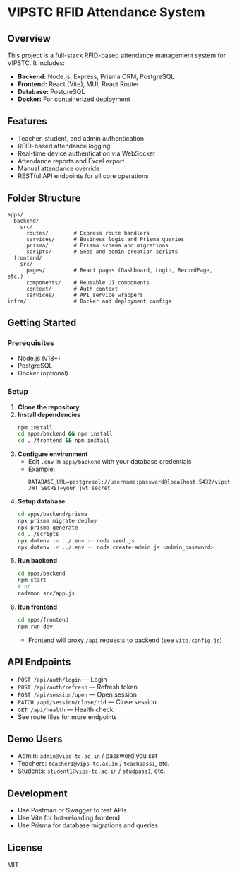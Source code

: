 # VIPSTC RFID Attendance System

## Overview
This project is a full-stack RFID-based attendance management system for VIPSTC. It includes:
- **Backend:** Node.js, Express, Prisma ORM, PostgreSQL
- **Frontend:** React (Vite), MUI, React Router
- **Database:** PostgreSQL
- **Docker:** For containerized deployment

## Features
- Teacher, student, and admin authentication
- RFID-based attendance logging
- Real-time device authentication via WebSocket
- Attendance reports and Excel export
- Manual attendance override
- RESTful API endpoints for all core operations

## Folder Structure
```
apps/
  backend/
    src/
      routes/        # Express route handlers
      services/      # Business logic and Prisma queries
      prisma/        # Prisma schema and migrations
      scripts/       # Seed and admin creation scripts
  frontend/
    src/
      pages/         # React pages (Dashboard, Login, RecordPage, etc.)
      components/    # Reusable UI components
      context/       # Auth context
      services/      # API service wrappers
infra/               # Docker and deployment configs
```

## Getting Started
### Prerequisites
- Node.js (v18+)
- PostgreSQL
- Docker (optional)

### Setup
1. **Clone the repository**
2. **Install dependencies**
   ```bash
   npm install
   cd apps/backend && npm install
   cd ../frontend && npm install
   ```
3. **Configure environment**
   - Edit `.env` in `apps/backend` with your database credentials
   - Example:
     ```
     DATABASE_URL=postgresql://username:password@localhost:5432/vipstc
     JWT_SECRET=your_jwt_secret
     ```
4. **Setup database**
   ```bash
   cd apps/backend/prisma
   npx prisma migrate deploy
   npx prisma generate
   cd ../scripts
   npx dotenv -e ../.env -- node seed.js
   npx dotenv -e ../.env -- node create-admin.js <admin_password>
   ```
5. **Run backend**
   ```bash
   cd apps/backend
   npm start
   # or
   nodemon src/app.js
   ```
6. **Run frontend**
   ```bash
   cd apps/frontend
   npm run dev
   ```
   - Frontend will proxy `/api` requests to backend (see `vite.config.js`)

## API Endpoints
- `POST /api/auth/login` — Login
- `POST /api/auth/refresh` — Refresh token
- `POST /api/session/open` — Open session
- `PATCH /api/session/close/:id` — Close session
- `GET /api/health` — Health check
- See route files for more endpoints

## Demo Users
- Admin: `admin@vips-tc.ac.in` / password you set
- Teachers: `teacher1@vips-tc.ac.in` / `teachpass1`, etc.
- Students: `student1@vips-tc.ac.in` / `studpass1`, etc.

## Development
- Use Postman or Swagger to test APIs
- Use Vite for hot-reloading frontend
- Use Prisma for database migrations and queries

## License
MIT
